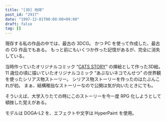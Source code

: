 ```yaml
---
title: "[3D] 地球"
post_id: "2917"
date: "1997-12-01T00:00:00+09:00"
draft: false
tag: []
---
```



現存する私の作品の中では、最古の 3DCG。
かつ PC を使って作成した、最古の CG 作品でもある。
もっと前にもいくつか作った記憶があるが、完全に消失している。

当時作っていたオリジナルコミック “[CATS STORY](/cats_story)” の挿絵として作った3D絵。
11 歳位の頃に描いていたオリジナルコミック “あぶないネコでんせつ” の世界観を使ったシリアス物ストーリー。
シリアス物ストーリーを作ったのはたぶんこれが初。
まぁ、結構稚拙なストーリーなので公開は気が向いたときにでも。

そういえば、大学入りたての時にこのストーリーを今一度 RPG 化しようとして頓挫した覚えがある。

モデルは DOGA-L2 を、エフェクトや文字は HyperPaint を使用。
